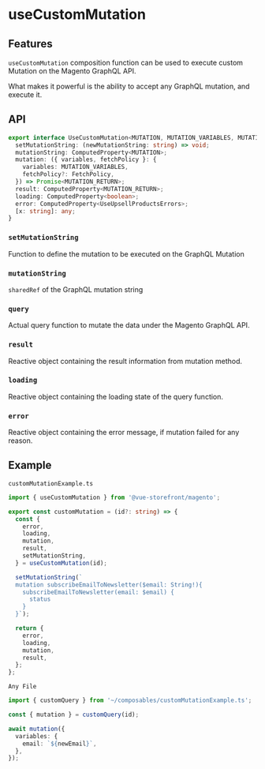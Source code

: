 # useCustomMutation

## Features
`useCustomMutation` composition function can be used to execute custom Mutation on the Magento GraphQL API.

What makes it powerful is the ability to accept any GraphQL mutation, and execute it.

## API
```typescript
export interface UseCustomMutation<MUTATION, MUTATION_VARIABLES, MUTATION_RETURN, API extends PlatformApi = any> extends Composable<API> {
  setMutationString: (newMutationString: string) => void;
  mutationString: ComputedProperty<MUTATION>;
  mutation: ({ variables, fetchPolicy }: {
    variables: MUTATION_VARIABLES,
    fetchPolicy?: FetchPolicy,
  }) => Promise<MUTATION_RETURN>;
  result: ComputedProperty<MUTATION_RETURN>;
  loading: ComputedProperty<boolean>;
  error: ComputedProperty<UseUpsellProductsErrors>;
  [x: string]: any;
}
```

### `setMutationString`
Function to define the mutation to be executed on the GraphQL Mutation

### `mutationString`
`sharedRef` of the GraphQL mutation string

### `query`
Actual query function to mutate the data under the Magento GraphQL API.

### `result`
Reactive object containing the result information from mutation method.

### `loading`
Reactive object containing the loading state of the query function.

### `error`
Reactive object containing the error message, if mutation failed for any reason.

## Example
`customMutationExample.ts`

```typescript
import { useCustomMutation } from '@vue-storefront/magento';

export const customMutation = (id?: string) => {
  const {
    error,
    loading,
    mutation,
    result,
    setMutationString,
  } = useCustomMutation(id);

  setMutationString(`
  mutation subscribeEmailToNewsletter($email: String!){
    subscribeEmailToNewsletter(email: $email) {
      status
    }
  }`);

  return {
    error,
    loading,
    mutation,
    result,
  };
};
```

`Any File`
```typescript
import { customQuery } from '~/composables/customMutationExample.ts';

const { mutation } = customQuery(id);

await mutation({
  variables: {
    email: `${newEmail}`,
  },
});
```
